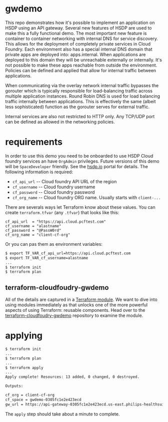 # gwdemo

This repo demonstrates how it's possible to implement an application on HSDP using an API gateway. Several new features of HSDP are used to make this a fully functional demo. The most important new feature is container to container networking with internal DNS for service discovery. This allows for the deployment of completely private services in Cloud Foundry. Each environment also has a special internal DNS domain that private apps are deployed into: apps.internal. When applications are deployed to this domain they will be unreachable externally or internally. It's not possible to make these apps reachable from outside the environment. Policies can be defined and applied that allow for internal traffic between applications.

When communicating via the overlay network internal traffic bypasses the gorouter which is typically responsible for load-balancing traffic across multiple application instances. Round Robin DNS is used for load balancing traffic internally between applications. This is effectively the same (albeit less sophisticated) function as the gorouter serves for external traffic.

Internal services are also not restricted to HTTP only. Any TCP/UDP port can be defined as allowed in the networking policies.

# requirements

In order to use this demo you need to be onboarded to use HSDP Cloud foundry services an have `OrgAdmin` privileges. 
Future versions of this demo will be `SpaceDeveloper` friendly. See the [hsdp.io](https://hsdp.io) portal for details. 
The following information is required:

- `cf_api_url` -- Cloud foundry API URL of the region
- `cf_username` -- Cloud foundry username
- `cf_password` -- Cloud foundry password
- `cf_org_name` -- Cloud foundry ORG name. Usually starts with `client-...`

There are severals ways let Terraform know about these values. You can create `terraform.tfvar` (any `.tfvar`) that looks like this:

```hcl
cf_api_url  = "https://api.cloud.pcftest.com"
cf_username = "alastname"
cf_password = "@PassW0rd"
cf_org_name = "client-cf-org"
```

Or you can pas them as environment variables:

```bash
$ export TF_VAR_cf_api_url=https://api.cloud.pcftest.com
$ export TF_VAR_cf_username=alastname
...
$ terraform init
$ terraform plan
```

## terraform-cloudfoudry-gwdemo

All of the details are captured in a [Terraform module](https://www.terraform.io/docs/modules/index.html). We want to dive into using modules immediately as that unlocks one of the more powerful aspects of using Terraform: reusable components. Head over to the [terraform-cloudfoudry-gwdemo](https://github.com/philips-labs/terraform-cloudfoundry-gwdemo) repository to examine the module.

# applying

```bash
$ terraform init
...
$ terraform plan
...
$ terraform apply
...
Apply complete! Resources: 13 added, 0 changed, 0 destroyed.

Outputs:

cf_org = client-cf-org
cf_space = gwdemo-0305fc1e2e423ecd
gw_url = https://api-gateway-0305fc1e2e423ecd.us-east.philips-healthsuite.com
```

The `apply` step should take about a minute to complete.
